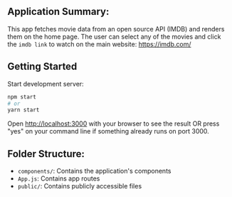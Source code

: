 ## Application Summary: 

This app fetches movie data from an open source API (IMDB) and renders them on the home page.
The user can select any of the movies and click the `imdb link` to watch on the main website: https://imdb.com/

## Getting Started

Start development server:

```bash
npm start
# or
yarn start
```

Open [http://localhost:3000](http://localhost:3000) with your browser to see the result OR press "yes" on your command line if something already runs on port 3000.

## Folder Structure:

- `components/`: Contains the application's components
- `App.js`: Contains app routes
- `public/`: Contains publicly accessible files

